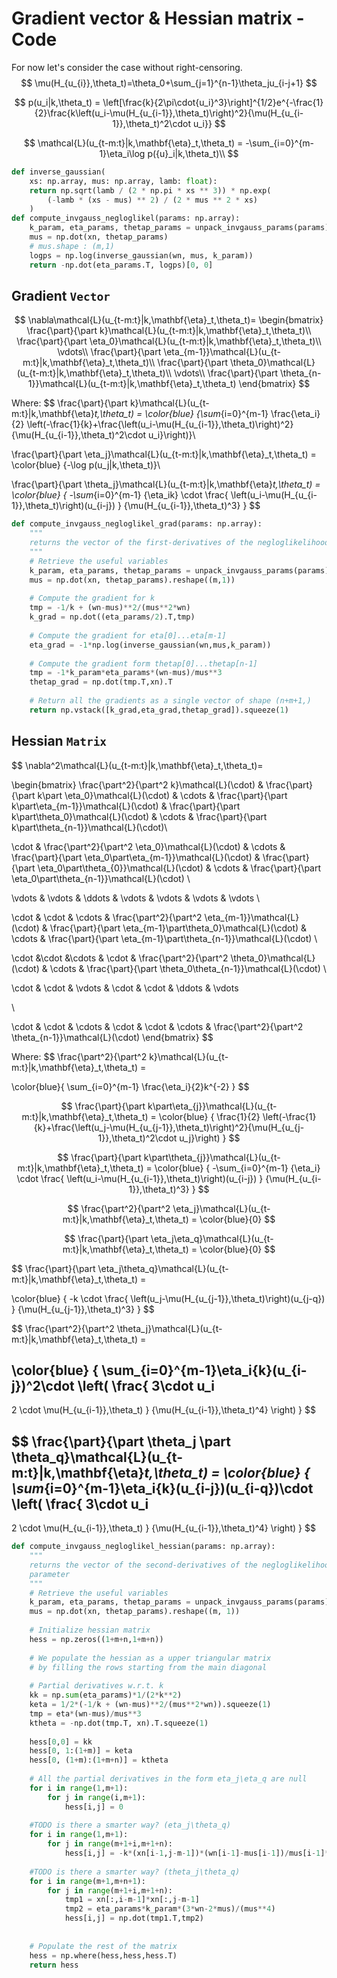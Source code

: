 # Gradient vector & Hessian matrix - Code

For now let's consider the case without right-censoring.
$$
\mu(H_{u_{i}},\theta_t)=\theta_0+\sum_{j=1}^{n-1}\theta_ju_{i-j+1}
$$

$$
p(u_i|k,\theta_t) = \left[\frac{k}{2\pi\cdot{u_i}^3}\right]^{1/2}e^{-\frac{1}{2}\frac{k\left(u_i-\mu(H_{u_{i-1}},\theta_t)\right)^2}{\mu(H_{u_{i-1}},\theta_t)^2\cdot u_i}}
$$

$$
\mathcal{L}(u_{t-m:t}|k,\mathbf{\eta}_t,\theta_t) = -\sum_{i=0}^{m-1}\eta_i\log p({u}_i|k,\theta_t)\\
$$

```python
def inverse_gaussian(
    xs: np.array, mus: np.array, lamb: float):
    return np.sqrt(lamb / (2 * np.pi * xs ** 3)) * np.exp(
        (-lamb * (xs - mus) ** 2) / (2 * mus ** 2 * xs)
    )
def compute_invgauss_negloglikel(params: np.array):
    k_param, eta_params, thetap_params = unpack_invgauss_params(params)
    mus = np.dot(xn, thetap_params)
    # mus.shape : (m,1)
    logps = np.log(inverse_gaussian(wn, mus, k_param))
    return -np.dot(eta_params.T, logps)[0, 0]
```

## Gradient `Vector`

$$
\nabla\mathcal{L}(u_{t-m:t}|k,\mathbf{\eta}_t,\theta_t)=
\begin{bmatrix}
\frac{\part}{\part k}\mathcal{L}(u_{t-m:t}|k,\mathbf{\eta}_t,\theta_t)\\
\frac{\part}{\part \eta_0}\mathcal{L}(u_{t-m:t}|k,\mathbf{\eta}_t,\theta_t)\\
\vdots\\
\frac{\part}{\part \eta_{m-1}}\mathcal{L}(u_{t-m:t}|k,\mathbf{\eta}_t,\theta_t)\\
\frac{\part}{\part \theta_0}\mathcal{L}(u_{t-m:t}|k,\mathbf{\eta}_t,\theta_t)\\
\vdots\\
\frac{\part}{\part \theta_{n-1}}\mathcal{L}(u_{t-m:t}|k,\mathbf{\eta}_t,\theta_t)
\end{bmatrix}
$$

Where:
$$
\frac{\part}{\part k}\mathcal{L}(u_{t-m:t}|k,\mathbf{\eta}_t,\theta_t) =
\color{blue}
{\sum_{i=0}^{m-1}
\frac{\eta_i}{2}
\left(-\frac{1}{k}+\frac{\left(u_i-\mu(H_{u_{i-1}},\theta_t)\right)^2}{\mu(H_{u_{i-1}},\theta_t)^2\cdot u_i}\right)}\\



\frac{\part}{\part \eta_j}\mathcal{L}(u_{t-m:t}|k,\mathbf{\eta}_t,\theta_t) =
\color{blue}
{-\log p(u_j|k,\theta_t)}\\



\frac{\part}{\part \theta_j}\mathcal{L}(u_{t-m:t}|k,\mathbf{\eta}_t,\theta_t) =
\color{blue}
{
-\sum_{i=0}^{m-1}
{\eta_ik}
\cdot
\frac{
\left(u_i-\mu(H_{u_{i-1}},\theta_t)\right)(u_{i-j})
}
{\mu(H_{u_{i-1}},\theta_t)^3}
}
$$

```python
def compute_invgauss_negloglikel_grad(params: np.array):
    """
    returns the vector of the first-derivatives of the negloglikelihood w.r.t to each 		parameter
    """
    # Retrieve the useful variables
    k_param, eta_params, thetap_params = unpack_invgauss_params(params)
    mus = np.dot(xn, thetap_params).reshape((m,1))
    
    # Compute the gradient for k
    tmp = -1/k + (wn-mus)**2/(mus**2*wn)
    k_grad = np.dot((eta_params/2).T,tmp)
    
    # Compute the gradient for eta[0]...eta[m-1]
    eta_grad = -1*np.log(inverse_gaussian(wn,mus,k_param))
    
    # Compute the gradient form thetap[0]...thetap[n-1]
    tmp = -1*k_param*eta_params*(wn-mus)/mus**3
    thetap_grad = np.dot(tmp.T,xn).T
    
    # Return all the gradients as a single vector of shape (n+m+1,)
    return np.vstack([k_grad,eta_grad,thetap_grad]).squeeze(1)
```

## Hessian `Matrix`

$$
\nabla^2\mathcal{L}(u_{t-m:t}|k,\mathbf{\eta}_t,\theta_t)=

\begin{bmatrix}
\frac{\part^2}{\part^2 k}\mathcal{L}(\cdot)
&
\frac{\part}{\part k\part \eta_0}\mathcal{L}(\cdot)
&
\cdots
&
\frac{\part}{\part k\part\eta_{m-1}}\mathcal{L}(\cdot)
&
\frac{\part}{\part k\part\theta_0}\mathcal{L}(\cdot)
&
\cdots
&
\frac{\part}{\part k\part\theta_{n-1}}\mathcal{L}(\cdot)\\


\cdot
&
\frac{\part^2}{\part^2 \eta_0}\mathcal{L}(\cdot)
&
\cdots
&
\frac{\part}{\part \eta_0\part\eta_{m-1}}\mathcal{L}(\cdot)
&
\frac{\part}{\part \eta_0\part\theta_{0}}\mathcal{L}(\cdot)
&
\cdots
&
\frac{\part}{\part \eta_0\part\theta_{n-1}}\mathcal{L}(\cdot)
\\

\vdots
&
\vdots
&
\ddots
&
\vdots
&
\vdots
&
\vdots
&
\vdots
\\

\cdot &
\cdot &
\cdots &
\frac{\part^2}{\part^2 \eta_{m-1}}\mathcal{L}(\cdot)
&
\frac{\part}{\part \eta_{m-1}\part\theta_0}\mathcal{L}(\cdot)
&
\cdots
&
\frac{\part}{\part \eta_{m-1}\part\theta_{n-1}}\mathcal{L}(\cdot)
\\

\cdot &\cdot &\cdots & \cdot &
\frac{\part^2}{\part^2 \theta_0}\mathcal{L}(\cdot)
&
\cdots
&
\frac{\part}{\part \theta_0\theta_{n-1}}\mathcal{L}(\cdot)
\\


\cdot & \cdot & \vdots & \cdot & \cdot & \ddots & \vdots

\\

\cdot & \cdot & \cdots & \cdot & \cdot & \cdots &
\frac{\part^2}{\part^2 \theta_{n-1}}\mathcal{L}(\cdot)
\end{bmatrix}
$$

Where:
$$
\frac{\part^2}{\part^2 k}\mathcal{L}(u_{t-m:t}|k,\mathbf{\eta}_t,\theta_t) =

\color{blue}{
\sum_{i=0}^{m-1}
\frac{\eta_i}{2}k^{-2}
}
$$

$$
\frac{\part}{\part k\part\eta_{j}}\mathcal{L}(u_{t-m:t}|k,\mathbf{\eta}_t,\theta_t) =
\color{blue}
{
\frac{1}{2}
\left(-\frac{1}{k}+\frac{\left(u_j-\mu(H_{u_{j-1}},\theta_t)\right)^2}{\mu(H_{u_{j-1}},\theta_t)^2\cdot u_j}\right)
}
$$

$$
\frac{\part}{\part k\part\theta_{j}}\mathcal{L}(u_{t-m:t}|k,\mathbf{\eta}_t,\theta_t) =
\color{blue}
{
-\sum_{i=0}^{m-1}
{\eta_i}
\cdot
\frac{
\left(u_i-\mu(H_{u_{i-1}},\theta_t)\right)(u_{i-j})
}
{\mu(H_{u_{i-1}},\theta_t)^3}
}
$$

$$
\frac{\part^2}{\part^2 \eta_j}\mathcal{L}(u_{t-m:t}|k,\mathbf{\eta}_t,\theta_t)  = \color{blue}{0}
$$

$$
\frac{\part}{\part \eta_j\eta_q}\mathcal{L}(u_{t-m:t}|k,\mathbf{\eta}_t,\theta_t) = \color{blue}{0}
$$

$$
\frac{\part}{\part \eta_j\theta_q}\mathcal{L}(u_{t-m:t}|k,\mathbf{\eta}_t,\theta_t) =

\color{blue}
{
-k
\cdot
\frac{
\left(u_j-\mu(H_{u_{j-1}},\theta_t)\right)(u_{j-q})
}
{\mu(H_{u_{j-1}},\theta_t)^3} 
}
$$

$$
\frac{\part^2}{\part^2 \theta_j}\mathcal{L}(u_{t-m:t}|k,\mathbf{\eta}_t,\theta_t) =


\color{blue}
{
\sum_{i=0}^{m-1}\eta_i{k}(u_{i-j})^2\cdot
\left(
\frac{
3\cdot u_i
-
2 \cdot \mu(H_{u_{i-1}},\theta_t)
}
{\mu(H_{u_{i-1}},\theta_t)^4}
\right)
}
$$

$$
\frac{\part}{\part \theta_j \part \theta_q}\mathcal{L}(u_{t-m:t}|k,\mathbf{\eta}_t,\theta_t) =
\color{blue}
{
\sum_{i=0}^{m-1}\eta_i{k}(u_{i-j})(u_{i-q})\cdot
\left(
\frac{
3\cdot u_i
-
2 \cdot \mu(H_{u_{i-1}},\theta_t)
}
{\mu(H_{u_{i-1}},\theta_t)^4}
\right)
}
$$

```python
def compute_invgauss_negloglikel_hessian(params: np.array):
    """
    returns the vector of the second-derivatives of the negloglikelihood w.r.t to each 
    parameter
    """
    # Retrieve the useful variables
    k_param, eta_params, thetap_params = unpack_invgauss_params(params)
    mus = np.dot(xn, thetap_params).reshape((m, 1))
    
    # Initialize hessian matrix
    hess = np.zeros((1+m+n,1+m+n))
    
    # We populate the hessian as a upper triangular matrix
    # by filling the rows starting from the main diagonal
    
    # Partial derivatives w.r.t. k 
    kk = np.sum(eta_params)*1/(2*k**2)
    keta = 1/2*(-1/k + (wn-mus)**2/(mus**2*wn)).squeeze(1)
    tmp = eta*(wn-mus)/mus**3
	ktheta = -np.dot(tmp.T, xn).T.squeeze(1)
    
    hess[0,0] = kk
    hess[0, 1:(1+m)] = keta
    hess[0, (1+m):(1+m+n)] = ktheta
    
    # All the partial derivatives in the form eta_j\eta_q are null
    for i in range(1,m+1):
        for j in range(i,m+1):
            hess[i,j] = 0
    
    #TODO is there a smarter way? (eta_j\theta_q)
    for i in range(1,m+1):
    	for j in range(m+1+i,m+1+n):
        	hess[i,j] = -k*(xn[i-1,j-m-1])*(wn[i-1]-mus[i-1])/mus[i-1]**3
    
    #TODO is there a smarter way? (theta_j\theta_q)
    for i in range(m+1,m+n+1):
        for j in range(m+1+i,m+1+n):
            tmp1 = xn[:,i-m-1]*xn[:,j-m-1]
            tmp2 = eta_params*k_param*(3*wn-2*mus)/(mus**4)
            hess[i,j] = np.dot(tmp1.T,tmp2)
            
            
    # Populate the rest of the matrix
    hess = np.where(hess,hess,hess.T)
    return hess
       
```

